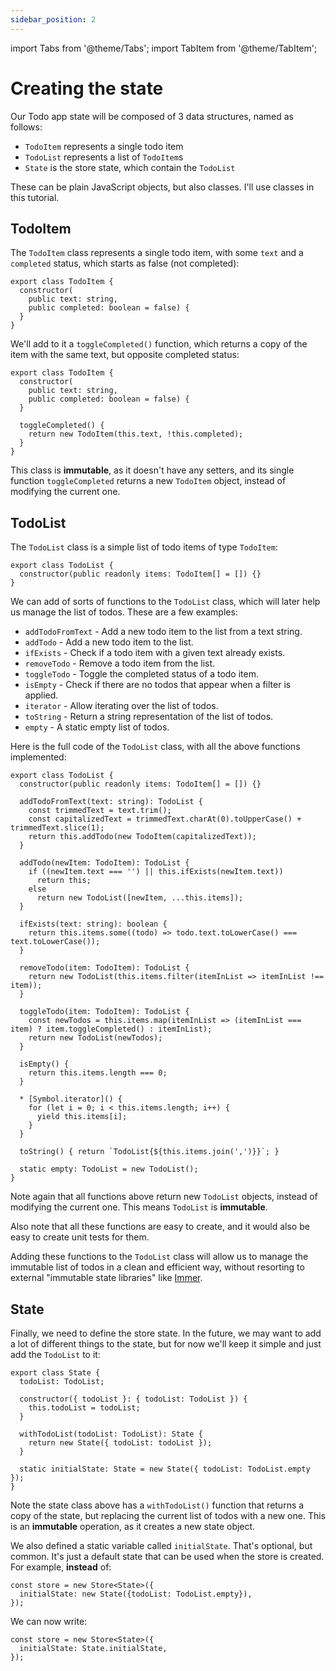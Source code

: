 ```yaml
---
sidebar_position: 2
---
```


import Tabs from '@theme/Tabs';
import TabItem from '@theme/TabItem';

# Creating the state

Our Todo app state will be composed of 3 data structures, named as follows:

* `TodoItem` represents a single todo item
* `TodoList` represents a list of `TodoItem`s
* `State` is the store state, which contain the `TodoList`

These can be plain JavaScript objects, but also classes.
I'll use classes in this tutorial.

## TodoItem

The `TodoItem` class represents a single todo item,
with some `text` and a `completed` status, which starts as false (not completed):

```tsx title="TodoItem.ts"
export class TodoItem {
  constructor(
    public text: string,
    public completed: boolean = false) { 
  }   
}
```

We'll add to it a `toggleCompleted()` function, which returns a copy of the item
with the same text, but opposite completed status:

```tsx title="TodoItem.ts"
export class TodoItem {
  constructor(
    public text: string,
    public completed: boolean = false) { 
  }   
  
  toggleCompleted() {
    return new TodoItem(this.text, !this.completed);
  }
}
```

This class is **immutable**, as it doesn't have any setters, and its single
function `toggleCompleted` returns a new `TodoItem` object, instead of modifying the current one.

## TodoList

The `TodoList` class is a simple list of todo items of type `TodoItem`:

```tsx title="TodoList.ts"
export class TodoList {  
  constructor(public readonly items: TodoItem[] = []) {}  
}
```

We can add of sorts of functions to the `TodoList` class, which will later help us manage the list
of todos. These are a few examples:

* `addTodoFromText` - Add a new todo item to the list from a text string.
* `addTodo` - Add a new todo item to the list.
* `ifExists` - Check if a todo item with a given text already exists.
* `removeTodo` - Remove a todo item from the list.
* `toggleTodo` - Toggle the completed status of a todo item.
* `isEmpty` - Check if there are no todos that appear when a filter is applied.
* `iterator` - Allow iterating over the list of todos.
* `toString` - Return a string representation of the list of todos.
* `empty` - A static empty list of todos.

Here is the full code of the `TodoList` class, with all the above functions implemented:

```tsx title="TodoList.ts"
export class TodoList {  
  constructor(public readonly items: TodoItem[] = []) {}  
  
  addTodoFromText(text: string): TodoList {
    const trimmedText = text.trim();
    const capitalizedText = trimmedText.charAt(0).toUpperCase() + trimmedText.slice(1);
    return this.addTodo(new TodoItem(capitalizedText));
  }
  
  addTodo(newItem: TodoItem): TodoList {
    if ((newItem.text === '') || this.ifExists(newItem.text))
      return this;
    else
      return new TodoList([newItem, ...this.items]);
  }
  
  ifExists(text: string): boolean {
    return this.items.some((todo) => todo.text.toLowerCase() === text.toLowerCase());
  }
  
  removeTodo(item: TodoItem): TodoList {
    return new TodoList(this.items.filter(itemInList => itemInList !== item));
  }
  
  toggleTodo(item: TodoItem): TodoList {
    const newTodos = this.items.map(itemInList => (itemInList === item) ? item.toggleCompleted() : itemInList);
    return new TodoList(newTodos);
  }   
  
  isEmpty() {
    return this.items.length === 0;
  }

  * [Symbol.iterator]() {
    for (let i = 0; i < this.items.length; i++) {
      yield this.items[i];
    }
  }

  toString() { return `TodoList{${this.items.join(',')}}`; }
  
  static empty: TodoList = new TodoList();
}
```

Note again that all functions above return new `TodoList` objects,
instead of modifying the current one.
This means `TodoList` is **immutable**.

Also note that all these functions are easy to create, and it would also be easy to create unit
tests for them.

Adding these functions to the `TodoList` class will allow us to manage the immutable list of
todos in a clean and efficient way, without resorting to external "immutable state libraries"
like [Immer](https://www.npmjs.com/package/immer).

## State

Finally, we need to define the store state. In the future, we may want to add a lot of
different things to the state, but for now we'll keep it simple
and just add the `TodoList` to it:

```tsx title="State.ts"
export class State {
  todoList: TodoList;

  constructor({ todoList }: { todoList: TodoList }) {
    this.todoList = todoList;
  }

  withTodoList(todoList: TodoList): State {
    return new State({ todoList: todoList });
  }

  static initialState: State = new State({ todoList: TodoList.empty });
}
```

Note the state class above has a `withTodoList()` function that returns a copy of the state,
but replacing the current list of todos with a new one. This is an **immutable** operation,
as it creates a new state object.

We also defined a static variable called `initialState`. That's optional, but common.
It's just a default state that can be used when the store is created.
For example, **instead** of:

```tsx
const store = new Store<State>({
  initialState: new State({todoList: TodoList.empty}),  
});
```

We can now write:

```tsx
const store = new Store<State>({
  initialState: State.initialState,
});
```



